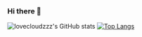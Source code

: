 ### Hi there 👋
![lovecloudzzz's GitHub stats](https://github-readme-stats.vercel.app/api?username=lovecloudzzz&show_icons=true&theme=buefy&card_width=200&hide_title=true)
[![Top Langs](https://github-readme-stats.vercel.app/api/top-langs/?username=lovecloudzzz&layout=compact)](https://github.com/anuraghazra/github-readme-stats)

